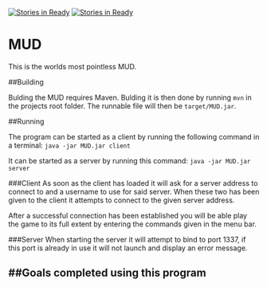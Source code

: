 [![Stories in Ready](https://badge.waffle.io/TheGrandmother/MUD.png?label=ready&title=Ready)](https://waffle.io/TheGrandmother/MUD)
[![Stories in Ready](https://badge.waffle.io/TheGrandmother/MUD.png?label=ready&title=Ready)](https://waffle.io/TheGrandmother/MUD)
# MUD
This is the worlds most pointless MUD.

##Building

Bulding the MUD requires Maven.
Bulding it is then done by running `mvn` in the projects root folder.
The runnable file will then be `target/MUD.jar`.

##Running

The program can be started as a client by running the following command in a terminal:
`java -jar MUD.jar client`

It can be started as a server by running this command:
`java -jar MUD.jar server`

###Client
As soon as the client has loaded it will ask for a server address to connect to and a username to use for
said server. When these two has been given to the client it attempts to connect to the given server 
address.

After a successful connection has been established you will be able play the game to its full extent by
entering the commands given in the menu bar.

###Server
When starting the server it will attempt to bind to port 1337, if this port is already in use it will not launch
and display an error message.

##Goals completed using this program
 - 
